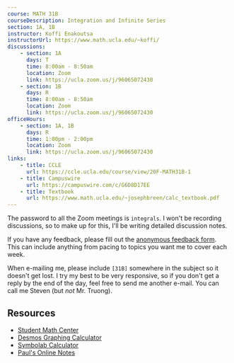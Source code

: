 ```yaml
---
course: MATH 31B
courseDescription: Integration and Infinite Series
section: 1A, 1B
instructor: Koffi Enakoutsa
instructorUrl: https://www.math.ucla.edu/~koffi/
discussions:
    - section: 1A
      days: T
      time: 8:00am - 8:50am
      location: Zoom
      link: https://ucla.zoom.us/j/96065072430
    - section: 1B
      days: R
      time: 8:00am - 8:50am
      location: Zoom
      link: https://ucla.zoom.us/j/96065072430
officeHours:
    - section: 1A, 1B
      days: R
      time: 1:00pm - 2:00pm
      location: Zoom
      link: https://ucla.zoom.us/j/96065072430
links:
    - title: CCLE
      url: https://ccle.ucla.edu/course/view/20F-MATH31B-1
    - title: Campuswire
      url: https://campuswire.com/c/G6D8D17EE
    - title: Textbook
      url: https://www.math.ucla.edu/~josephbreen/calc_textbook.pdf
---
```


The password to all the Zoom meetings is `integrals`. I won't be recording discussions, so to make up for this, I'll be writing detailed discussion notes.

If you have any feedback, please fill out the [anonymous feedback form](https://forms.gle/o8YAcB2giVJ5jLK26). This can include anything from pacing to topics you want me to cover each week.

When e-mailing me, please include `[31B]` somewhere in the subject so it doesn't get lost. I try my best to be very responsive, so if you don't get a reply by the end of the day, feel free to send me another e-mail. You can call me Steven (but _not_ Mr. Truong).

## Resources

-   [Student Math Center](https://ww3.math.ucla.edu/student-math-center/)
-   [Desmos Graphing Calculator](https://www.desmos.com/calculator)
-   [Symbolab Calculator](https://www.symbolab.com/solver/calculus-calculator)
-   [Paul's Online Notes](https://tutorial.math.lamar.edu/classes/calcII/calcII.aspx)
